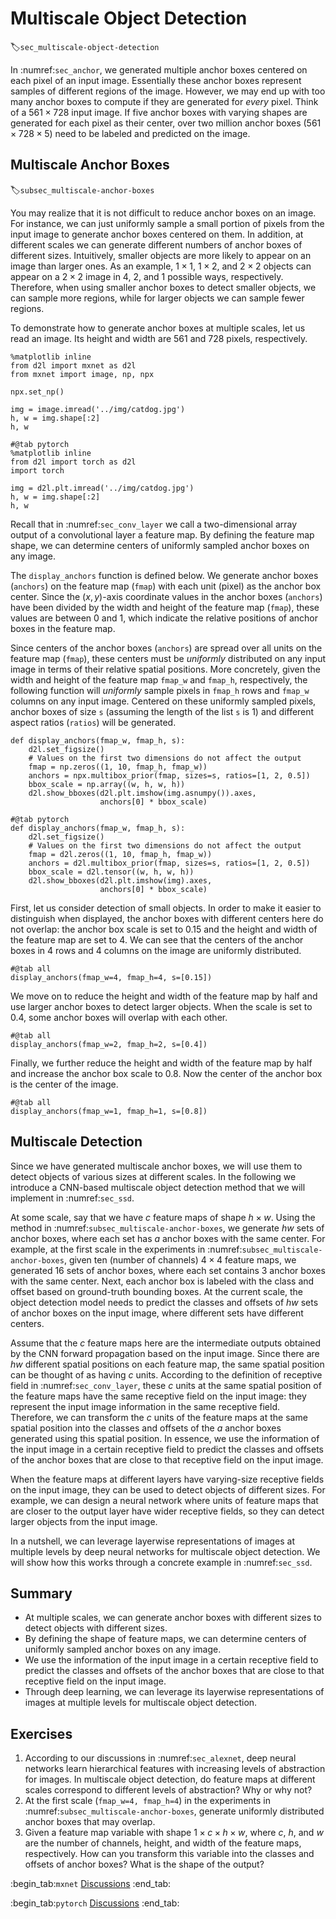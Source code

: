 # Multiscale Object Detection
:label:`sec_multiscale-object-detection`


In :numref:`sec_anchor`,
we generated multiple anchor boxes centered on each pixel of an input image. 
Essentially these anchor boxes 
represent samples of
different regions of the image.
However, 
we may end up with too many anchor boxes to compute
if they are generated for *every* pixel.
Think of a $561 \times 728$ input image.
If five anchor boxes 
with varying shapes
are generated for each pixel as their center,
over two million anchor boxes ($561 \times 728 \times 5$) need to be labeled and predicted on the image.

## Multiscale Anchor Boxes
:label:`subsec_multiscale-anchor-boxes`

You may realize that
it is not difficult to reduce anchor boxes on an image.
For instance, we can just 
uniformly sample a small portion of pixels
from the input image
to generate anchor boxes centered on them.
In addition, 
at different scales
we can generate different numbers of anchor boxes
of different sizes.
Intuitively,
smaller objects are more likely
to appear on an image than larger ones.
As an example,
$1 \times 1$, $1 \times 2$, and $2 \times 2$ objects 
can appear on a $2 \times 2$ image
in 4, 2, and 1 possible ways, respectively.
Therefore, when using smaller anchor boxes to detect smaller objects, we can sample more regions,
while for larger objects we can sample fewer regions.

To demonstrate how to generate anchor boxes
at multiple scales, let us read an image.
Its height and width are 561 and 728 pixels, respectively.

```{.python .input}
%matplotlib inline
from d2l import mxnet as d2l
from mxnet import image, np, npx

npx.set_np()

img = image.imread('../img/catdog.jpg')
h, w = img.shape[:2]
h, w
```

```{.python .input}
#@tab pytorch
%matplotlib inline
from d2l import torch as d2l
import torch

img = d2l.plt.imread('../img/catdog.jpg')
h, w = img.shape[:2]
h, w
```

Recall that in :numref:`sec_conv_layer`
we call a two-dimensional array output of 
a convolutional layer a feature map.
By defining the feature map shape,
we can determine centers of uniformly sampled anchor boxes  on any image.


The `display_anchors` function is defined below.
We generate anchor boxes (`anchors`) on the feature map (`fmap`) with each unit (pixel) as the anchor box center.
Since the $(x, y)$-axis coordinate values
in the anchor boxes (`anchors`) have been divided by the width and height of the feature map (`fmap`),
these values are between 0 and 1,
which indicate the relative positions of
anchor boxes in the feature map.

Since centers of the anchor boxes (`anchors`)
are spread over all units on the feature map (`fmap`),
these centers must be *uniformly* distributed
on any input image
in terms of their relative spatial positions.
More concretely,
given the width and height of the feature map `fmap_w` and `fmap_h`, respectively,
the following function will *uniformly* sample
pixels in `fmap_h` rows and `fmap_w` columns
on any input image.
Centered on these uniformly sampled pixels,
anchor boxes of size `s` (assuming the length of the list `s` is 1) and different aspect ratios (`ratios`)
will be generated.

```{.python .input}
def display_anchors(fmap_w, fmap_h, s):
    d2l.set_figsize()
    # Values on the first two dimensions do not affect the output
    fmap = np.zeros((1, 10, fmap_h, fmap_w))
    anchors = npx.multibox_prior(fmap, sizes=s, ratios=[1, 2, 0.5])
    bbox_scale = np.array((w, h, w, h))
    d2l.show_bboxes(d2l.plt.imshow(img.asnumpy()).axes,
                    anchors[0] * bbox_scale)
```

```{.python .input}
#@tab pytorch
def display_anchors(fmap_w, fmap_h, s):
    d2l.set_figsize()
    # Values on the first two dimensions do not affect the output
    fmap = d2l.zeros((1, 10, fmap_h, fmap_w))
    anchors = d2l.multibox_prior(fmap, sizes=s, ratios=[1, 2, 0.5])
    bbox_scale = d2l.tensor((w, h, w, h))
    d2l.show_bboxes(d2l.plt.imshow(img).axes,
                    anchors[0] * bbox_scale)
```

First, let us consider
detection of small objects.
In order to make it easier to distinguish when displayed, the anchor boxes with different centers here do not overlap:
the anchor box scale is set to 0.15
and the height and width of the feature map are set to 4. We can see
that the centers of the anchor boxes in 4 rows and 4 columns on the image are uniformly distributed.

```{.python .input}
#@tab all
display_anchors(fmap_w=4, fmap_h=4, s=[0.15])
```

We move on to reduce the height and width of the feature map by half and use larger anchor boxes to detect larger objects. When the scale is set to 0.4, 
some anchor boxes will overlap with each other.

```{.python .input}
#@tab all
display_anchors(fmap_w=2, fmap_h=2, s=[0.4])
```

Finally, we further reduce the height and width of the feature map by half and increase the anchor box scale to 0.8. Now the center of the anchor box is the center of the image.

```{.python .input}
#@tab all
display_anchors(fmap_w=1, fmap_h=1, s=[0.8])
```

## Multiscale Detection


Since we have generated multiscale anchor boxes,
we will use them to detect objects of various sizes
at different scales.
In the following
we introduce a CNN-based multiscale object detection
method that we will implement
in :numref:`sec_ssd`.

At some scale,
say that we have $c$ feature maps of shape $h \times w$.
Using the method in :numref:`subsec_multiscale-anchor-boxes`,
we generate $hw$ sets of anchor boxes,
where each set has $a$ anchor boxes with the same center.
For example, 
at the first scale in the experiments in :numref:`subsec_multiscale-anchor-boxes`,
given ten (number of channels) $4 \times 4$ feature maps,
we generated 16 sets of anchor boxes,
where each set contains 3 anchor boxes with the same center.
Next, each anchor box is labeled with
the class and offset based on ground-truth bounding boxes. At the current scale, the object detection model needs to predict the classes and offsets of $hw$ sets of anchor boxes on the input image, where different sets have different centers.


Assume that the $c$ feature maps here
are the intermediate outputs obtained
by the CNN forward propagation based on the input image. Since there are $hw$ different spatial positions on each feature map,
the same spatial position can be 
thought of as having $c$ units.
According to the
definition of receptive field in :numref:`sec_conv_layer`,
these $c$ units at the same spatial position
of the feature maps
have the same receptive field on the input image:
they represent the input image information
in the same receptive field.
Therefore, we can transform the $c$ units
of the feature maps at the same spatial position
into the
classes and offsets of the $a$ anchor boxes
generated using this spatial position.
In essence,
we use the information of the input image in a certain receptive field
to predict the classes and offsets of the anchor boxes
that are
close to that receptive field
on the input image.


When the feature maps at different layers
have varying-size receptive fields on the input image, they can be used to detect objects of different sizes.
For example, we can design a neural network where
units of feature maps that are closer to the output layer
have wider receptive fields,
so they can detect larger objects from the input image.

In a nutshell, we can leverage
layerwise representations of images at multiple levels
by deep neural networks
for multiscale object detection.
We will show how this works through a concrete example
in :numref:`sec_ssd`.




## Summary

* At multiple scales, we can generate anchor boxes with different sizes to detect objects with different sizes.
* By defining the shape of feature maps, we can determine centers of uniformly sampled anchor boxes on any image.
* We use the information of the input image in a certain receptive field to predict the classes and offsets of the anchor boxes that are close to that receptive field on the input image.
* Through deep learning, we can leverage its layerwise representations of images at multiple levels for multiscale object detection.


## Exercises

1. According to our discussions in :numref:`sec_alexnet`, deep neural networks learn hierarchical features with increasing levels of abstraction for images. In multiscale object detection, do feature maps at different scales correspond to different levels of abstraction? Why or why not?
1. At the first scale (`fmap_w=4, fmap_h=4`) in the experiments in :numref:`subsec_multiscale-anchor-boxes`, generate uniformly distributed anchor boxes that may overlap.
1. Given a feature map variable with shape $1 \times c \times h \times w$, where $c$, $h$, and $w$ are the number of channels, height, and width of the feature maps, respectively. How can you transform this variable into the classes and offsets of anchor boxes? What is the shape of the output?


:begin_tab:`mxnet`
[Discussions](https://discuss.d2l.ai/t/371)
:end_tab:

:begin_tab:`pytorch`
[Discussions](https://discuss.d2l.ai/t/1607)
:end_tab:

